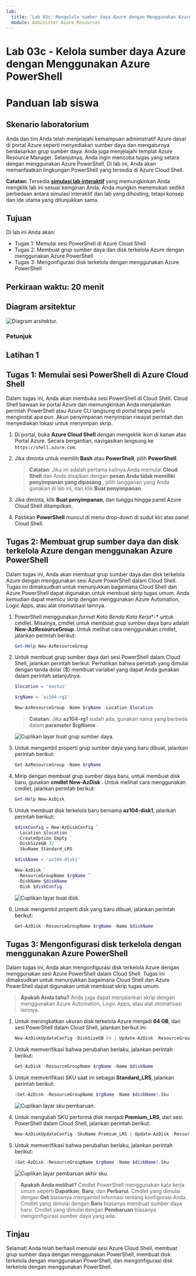 ```yaml
---
lab:
  title: 'Lab 03c: Mengelola sumber daya Azure dengan Menggunakan Azure PowerShell (opsional)'
  module: Administer Azure Resources
---
```


# Lab 03c - Kelola sumber daya Azure dengan Menggunakan Azure PowerShell
# Panduan lab siswa

## Skenario laboratorium

Anda dan tim Anda telah menjelajahi kemampuan administratif Azure dasar di portal Azure seperti menyediakan sumber daya dan mengaturnya berdasarkan grup sumber daya. Anda juga menjelajahi templat Azure Resource Manager. Selanjutnya, Anda ingin mencoba tugas yang setara dengan menggunakan Azure PowerShell. Di lab ini, Anda akan memanfaatkan lingkungan PowerShell yang tersedia di Azure Cloud Shell.

**Catatan:** Tersedia **[simulasi lab interaktif](https://mslabs.cloudguides.com/guides/AZ-104%20Exam%20Guide%20-%20Microsoft%20Azure%20Administrator%20Exercise%206)** yang memungkinkan Anda mengklik lab ini sesuai keinginan Anda. Anda mungkin menemukan sedikit perbedaan antara simulasi interaktif dan lab yang dihosting, tetapi konsep dan ide utama yang ditunjukkan sama. 

## Tujuan

Di lab ini Anda akan:

+ Tugas 1: Memulai sesi PowerShell di Azure Cloud Shell
+ Tugas 2: Membuat grup sumber daya dan disk terkelola Azure dengan menggunakan Azure PowerShell
+ Tugas 3: Mengonfigurasi disk terkelola dengan menggunakan Azure PowerShell

## Perkiraan waktu: 20 menit

## Diagram arsitektur

![Diagram arsitektur.](../media/az104-lab03c-architecture-diagram.png)

### Petunjuk

## Latihan 1

## Tugas 1: Memulai sesi PowerShell di Azure Cloud Shell

Dalam tugas ini, Anda akan membuka sesi PowerShell di Cloud Shell. Cloud Shell bawaan ke portal Azure dan memungkinkan Anda menjalankan perintah PowerShell atau Azure CLI langsung di portal tanpa perlu menginstal apa pun. Akun penyimpanan menyimpan riwayat perintah dan menyediakan lokasi untuk menyimpan skrip.

1. Di portal, buka **Azure Cloud Shell** dengan mengeklik ikon di kanan atas Portal Azure. Secara bergantian, navigasikan langsung ke `https://shell.azure.com`.

1. Jika diminta untuk memilih **Bash** atau **PowerShell**, pilih **PowerShell**. 

    >**Catatan**: Jika ini adalah pertama kalinya Anda memulai **Cloud Shell** dan Anda disajikan dengan **pesan Anda tidak memiliki penyimpanan yang dipasang** , pilih langganan yang Anda gunakan di lab ini, dan klik **Buat penyimpanan**. 

1. Jika diminta, klik **Buat penyimpanan**, dan tunggu hingga panel Azure Cloud Shell ditampilkan. 

1. Pastikan **PowerShell** muncul di menu drop-down di sudut kiri atas panel Cloud Shell.

## Tugas 2: Membuat grup sumber daya dan disk terkelola Azure dengan menggunakan Azure PowerShell

Dalam tugas ini, Anda akan membuat grup sumber daya dan disk terkelola Azure dengan menggunakan sesi Azure PowerShell dalam Cloud Shell. Tugas ini dimaksudkan untuk menunjukkan bagaimana Cloud Shell dan Azure PowerShell dapat digunakan untuk membuat skrip tugas umum. Anda kemudian dapat memicu skrip dengan menggunakan Azure Automation, Logic Apps, atau alat otomatisasi lainnya.

1. PowerShell menggunakan *format Kata Benda Kata Kerja**-* untuk cmdlet. Misalnya, cmdlet untuk membuat grup sumber daya baru adalah **New-AzResourceGroup**. Untuk melihat cara menggunakan cmdlet, jalankan perintah berikut:

   ```powershell
   Get-Help New-AzResourceGroup
   ```


1. Untuk membuat grup sumber daya dari sesi PowerShell dalam Cloud Shell, jalankan perintah berikut. Perhatikan bahwa perintah yang dimulai dengan tanda dolar ($) membuat variabel yang dapat Anda gunakan dalam perintah selanjutnya.

   ```powershell
   $location = 'eastus'

   $rgName = 'az104-rg1'

   New-AzResourceGroup -Name $rgName -Location $location
   ```
   >**Catatan**: Jika **az104-rg1** sudah ada, gunakan nama yang berbeda dalam **parameter $rgName** . 

   ![Cuplikan layar buat grup sumber daya. ](../media/az104-lab03c-createrg.png)

1. Untuk mengambil properti grup sumber daya yang baru dibuat, jalankan perintah berikut:

   ```powershell
   Get-AzResourceGroup -Name $rgName
   ```

1. Mirip dengan membuat grup sumber daya baru, untuk membuat disk baru, gunakan **cmdlet New-AzDisk** . Untuk melihat cara menggunakan cmdlet, jalankan perintah berikut:

   ```powershell
   Get-Help New-AzDisk
   ```

1. Untuk membuat disk terkelola baru bernama **az104-disk1**, jalankan perintah berikut:

   ```powershell
   $diskConfig = New-AzDiskConfig `
    -Location $location `
    -CreateOption Empty `
    -DiskSizeGB 32 `
    -SkuName Standard_LRS

   $diskName = 'az104-disk1'

   New-AzDisk `
    -ResourceGroupName $rgName `
    -DiskName $diskName `
    -Disk $diskConfig
   ```

   ![Cuplikan layar buat disk. ](../media/az104-lab03c-createdisk.png)

1. Untuk mengambil properti disk yang baru dibuat, jalankan perintah berikut:

   ```powershell
   Get-AzDisk -ResourceGroupName $rgName -Name $diskName
   ```

## Tugas 3: Mengonfigurasi disk terkelola dengan menggunakan Azure PowerShell

Dalam tugas ini, Anda akan mengonfigurasi disk terkelola Azure dengan menggunakan sesi Azure PowerShell dalam Cloud Shell. Tugas ini dimaksudkan untuk menunjukkan bagaimana Cloud Shell dan Azure PowerShell dapat digunakan untuk membuat skrip tugas umum.

>**Apakah Anda tahu?**  Anda juga dapat menjalankan skrip dengan menggunakan Azure Automation, Logic Apps, atau alat otomatisasi lainnya.

1. Untuk meningkatkan ukuran disk terkelola Azure menjadi **64 GB**, dari sesi PowerShell dalam Cloud Shell, jalankan berikut ini:

   ```powershell
   New-AzDiskUpdateConfig -DiskSizeGB 64 | Update-AzDisk -ResourceGroupName $rgName -DiskName $diskName
   ```

1. Untuk memverifikasi bahwa perubahan berlaku, jalankan perintah berikut:

   ```powershell
   Get-AzDisk -ResourceGroupName $rgName -Name $diskName
   ```

1. Untuk memverifikasi SKU saat ini sebagai **Standard_LRS**, jalankan perintah berikut:

   ```powershell
   (Get-AzDisk -ResourceGroupName $rgName -Name $diskName).Sku
   ```

   ![Cuplikan layar sku pembaruan.](../media/az104-lab03c-updatesku.png)

1. Untuk mengubah SKU performa disk menjadi **Premium_LRS**, dari sesi PowerShell dalam Cloud Shell, jalankan perintah berikut:

   ```powershell
   New-AzDiskUpdateConfig -SkuName Premium_LRS | Update-AzDisk -ResourceGroupName $rgName -DiskName $diskName
   ```

1. Untuk memverifikasi bahwa perubahan berlaku, jalankan perintah berikut:

   ```powershell
   (Get-AzDisk -ResourceGroupName $rgName -Name $diskName).Sku
   ```

   ![Cuplikan layar pembaruan akhir sku.](../media/az104-lab03c-updatesku2.png)

>**Apakah Anda melihat?** Cmdlet PowerShell menggunakan kata kerja umum seperti **Dapatkan**, **Baru**, dan **Perbarui**. Cmdlet yang dimulai dengan  **Get** biasanya mengambil informasi tentang konfigurasi Anda. Cmdlet yang dimulai dengan **Baru** biasanya membuat sumber daya baru. Cmdlet yang dimulai dengan **Pembaruan** biasanya mengonfigurasi sumber daya yang ada.

## Tinjau

Selamat! Anda telah berhasil memulai sesi Azure Cloud Shell, membuat grup sumber daya dengan menggunakan PowerShell, membuat disk terkelola dengan menggunakan PowerShell, dan mengonfigurasi disk terkelola dengan menggunakan PowerShell.
